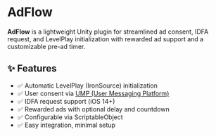 # AdFlow

**AdFlow** is a lightweight Unity plugin for streamlined ad consent, IDFA request, and LevelPlay initialization with rewarded ad support and a customizable pre-ad timer.

## ✨ Features

- ✅ Automatic LevelPlay (IronSource) initialization
- ✅ User consent via [UMP (User Messaging Platform)](https://developers.google.com/admob/ump)
- ✅ IDFA request support (iOS 14+)
- ✅ Rewarded ads with optional delay and countdown
- ✅ Configurable via ScriptableObject
- ✅ Easy integration, minimal setup
